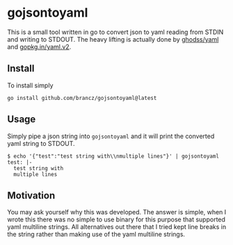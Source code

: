 # gojsontoyaml

This is a small tool written in go to convert json to yaml reading from STDIN and writing to STDOUT. The heavy lifting is actually done by [ghodss/yaml](https://github.com/ghodss/yaml) and [gopkg.in/yaml.v2](http://gopkg.in/yaml.v2).

## Install

To install simply

```
go install github.com/brancz/gojsontoyaml@latest
```

## Usage

Simply pipe a json string into `gojsontoyaml` and it will print the converted yaml string to STDOUT.

```
$ echo '{"test":"test string with\\nmultiple lines"}' | gojsontoyaml
test: |-
  test string with
  multiple lines
```

## Motivation

You may ask yourself why this was developed. The answer is simple, when I wrote this there was no simple to use binary for this purpose that supported yaml multiline strings. All alternatives out there that I tried kept line breaks in the string rather than making use of the yaml multiline strings.
